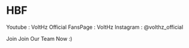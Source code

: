 # HBF
Youtube : VoltHz Official 
FansPage : VoltHz
Instagram : @volthz_official

 
Join 
Join Our Team Now :)
